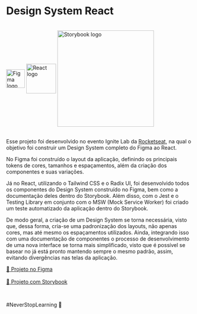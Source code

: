 # Design System React

<br />
<div>
  <img src="https://cdn.worldvectorlogo.com/logos/figma-1.svg" alt="Figma logo" width="50" align="center" />
  <img src="https://cdn.worldvectorlogo.com/logos/react-2.svg" alt="React logo" width="80" align="center" />
  <img src="https://cdn.worldvectorlogo.com/logos/storybook-1.svg" alt="Storybook logo" width="260" align="center" />
</div>
<br />

<p>
  Esse projeto foi desenvolvido no evento Ignite Lab da <a href="https://github.com/rocketseat-education/ignite-lab-design-system" target="_blank">Rocketseat</a>, na qual
  o objetivo foi construir um Design System completo do Figma ao React.
</p>
<p>
  No Figma foi construído o layout da aplicação, definindo os principais tokens de cores, tamanhos e espaçamentos, além da criação dos componentes e suas variações.
</p>
<p>
  Já no React, utilizando o Tailwind CSS e o Radix UI, foi desenvolvido todos os componentes do Design System construído no Figma, bem como a documentação deles dentro do
  Storybook. Além disso, com o Jest e o Testing Library em conjunto com o MSW (Mock Service Worker) foi criado um teste automatizado da aplicação dentro do Storybook.
</p>
<p>
  De modo geral, a criação de um Design System se torna necessária, visto que, dessa forma, cria-se uma padronização dos layouts, não apenas cores, mas até mesmo os
  espaçamentos utilizados. Ainda, integrando isso com uma documentação de componentes o processo de desenvolvimento de uma nova interface se torna mais simplificado, visto
  que é possível se basear no já está pronto mantendo sempre o mesmo padrão, assim, evitando divergências nas telas da aplicação.
</p>

<a href="https://www.figma.com/file/7xRPQFWGjPpuyMz8Fmx5ws/Ignite-Lab-Design-System?t=pQApJ7Ch3HyQdC4o-1" target="_blank">📌 Projeto no Figma</a>
<br><br>
<a href="https://luismda.github.io/design-system-react/" target="_blank">📌 Projeto com Storybook</a>

<br>

#NeverStopLearning 🚀
